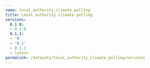 ```yaml
---
name: local_authority_climate_polling
title: Local authority climate polling
versions:
  0.1.0:
  - 0.1.0
  0.1.1:
  - '0'
  - '0.1'
  - 0.1.1
  - latest
permalink: /datasets/local_authority_climate_polling/versions
---
```

